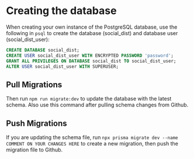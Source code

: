 # Creating the database

When creating your own instance of the PostgreSQL database, use the following in `psql` to create the database (social_dist) and database user (social_dist_user):

```sql
CREATE DATABASE social_dist;
CREATE USER social_dist_user WITH ENCRYPTED PASSWORD 'password';
GRANT ALL PRIVILEGES ON DATABASE social_dist TO social_dist_user;
ALTER USER social_dist_user WITH SUPERUSER;
```

## Pull Migrations
Then run `npm run migrate:dev` to update the database with the latest schema.  Also use this command after pulling schema changes from Github.

## Push Migrations
If you are updating the schema file, run `npx prisma migrate dev --name COMMENT ON YOUR CHANGES HERE` to create a new migration, then push the migration file to Github.